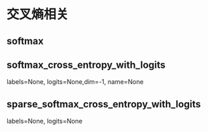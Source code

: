 # 交叉熵相关
## softmax

## softmax_cross_entropy_with_logits
labels=None, logits=None,dim=-1, name=None

## sparse_softmax_cross_entropy_with_logits
labels=None, logits=None